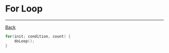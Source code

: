 ﻿# For Loop

---

[Back](../instructions.md)

```c
for(init; condition, count) {
    doLoop();
}
```
